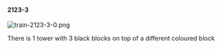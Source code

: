 #### 2123-3
![train-2123-3-0.png](https://github.com/lil-lab/nlvr/raw/master/nlvr/train/images/3/train-2123-3-0.png "train-2123-3-0.png")

There is 1 tower with 3 black blocks on top of a different coloured block